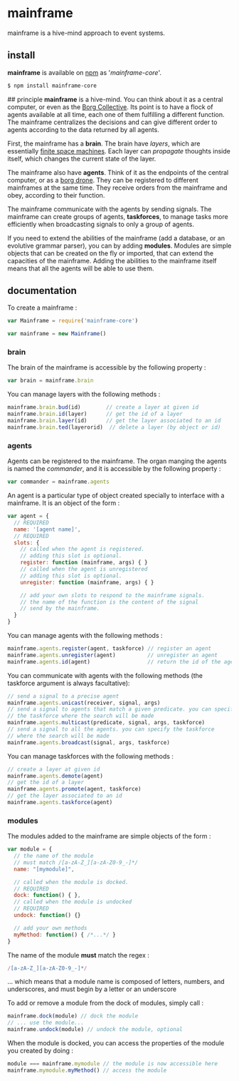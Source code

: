 # mainframe
mainframe is a hive-mind approach to event systems.

## install
**mainframe** is available on [npm](https://www.npmjs.com/package/mainframe-core) as '*mainframe-core*'.

```sh
$ npm install mainframe-core
```

## principle
**mainframe** is a hive-mind. You can think about it as a central computer, or even as the [Borg Collective](http://memory-alpha.wikia.com/wiki/Borg_Collective).
Its point is to have a flock of agents available at all time, each one of them fulfilling a different function. The mainframe centralizes the decisions and can give different order to agents according to the data returned by all agents.

First, the mainframe has a **brain**. The brain have *layers*, which are essentially
[finite space machines](https://en.wikipedia.org/wiki/Finite-state_machine).
Each layer can *propagate* thoughts inside itself, which changes the current state of the layer.

The mainframe also have **agents**. Think of it as the endpoints of the central computer, or as a [borg drone](http://memory-alpha.wikia.com/wiki/Borg_drone).
They can be registered to different mainframes at the same time. They receive orders from the mainframe and obey, according to their function.

The mainframe communicate with the agents by sending signals.
The mainframe can create groups of agents, **taskforces**, to manage tasks more efficiently when broadcasting signals to only a group of agents.

If you need to extend the abilities of the mainframe (add a database, or an evolutive grammar parser), you can by adding **modules**. Modules are simple objects that can be created on the fly or imported, that can extend the capacities of the mainframe. Adding the abilities to the mainframe itself means that all the agents will be able to use them.

## documentation

To create a mainframe :
```js
var Mainframe = require('mainframe-core')

var mainframe = new Mainframe()
```

### brain

The brain of the mainframe is accessible by the following property :
```js
var brain = mainframe.brain
```
You can manage layers with the following methods :
```js
mainframe.brain.bud(id)        // create a layer at given id
mainframe.brain.id(layer)      // get the id of a layer
mainframe.brain.layer(id)      // get the layer associated to an id
mainframe.brain.ted(layerorid)  // delete a layer (by object or id)
```

### agents

Agents can be registered to the mainframe. The organ manging the agents is named the *commander*, and it is accessible by the following property :
```js
var commander = mainframe.agents
```

An agent is a particular type of object created specially to interface with a mainframe.
It is an object of the form :
```js
var agent = {
  // REQUIRED
  name: '[agent name]',
  // REQUIRED
  slots: {
    // called when the agent is registered.
    // adding this slot is optional.
    register: function (mainframe, args) { }
    // called when the agent is unregistered
    // adding this slot is optional.
    unregister: function (mainframe, args) { }

    // add your own slots to respond to the mainframe signals.
    // the name of the function is the content of the signal
    // send by the mainframe.
  }
}
```

You can manage agents with the following methods :
```js
mainframe.agents.register(agent, taskforce) // register an agent
mainframe.agents.unregister(agent)          // unregister an agent
mainframe.agents.id(agent)                  // return the id of the agent
```

You can communicate with agents with the following methods (the taskforce argument
  is always facultative):
```js
// send a signal to a precise agent
mainframe.agents.unicast(receiver, signal, args)
// send a signal to agents that match a given predicate. you can specify
// the taskforce where the search will be made
mainframe.agents.multicast(predicate, signal, args, taskforce)
// send a signal to all the agents. you can specify the taskforce
// where the search will be made
mainframe.agents.broadcast(signal, args, taskforce)
```

You can manage taskforces with the following methods :
```js
// create a layer at given id
mainframe.agents.demote(agent)        
// get the id of a layer
mainframe.agents.promote(agent, taskforce)
// get the layer associated to an id   
mainframe.agents.taskforce(agent)      
```

### modules

The modules added to the mainframe are simple objects of the form :
```js
var module = {
  // the name of the module
  // must match /[a-zA-Z_][a-zA-Z0-9_-]*/
  name: "[mymodule]",

  // called when the module is docked.
  // REQUIRED
  dock: function() { },
  // called when the module is undocked
  // REQUIRED
  undock: function() {}

  // add your own methods
  myMethod: function() { /*...*/ }
}
```

The name of the module **must** match the regex :
```js
/[a-zA-Z_][a-zA-Z0-9_-]*/
```
... which means that a module name is composed of letters, numbers, and underscores, and must begin by a letter or an underscore

To add or remove a module from the dock of modules, simply call :
```js
mainframe.dock(module) // dock the module
// ... use the module...
mainframe.undock(module) // undock the module, optional
```

When the module is docked, you can access the properties of the module you created by doing :
```js
module === mainframe.mymodule // the module is now accessible here
mainframe.mymodule.myMethod() // access the module
```
